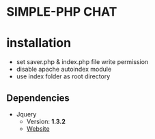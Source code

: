 # SIMPLE-PHP CHAT

# installation
- set saver.php & index.php file write permission
- disable apache autoindex module
- use index folder as root directory

## Dependencies

* Jquery
   * Version: **1.3.2**
   * [Website](https://jquery.com/)

